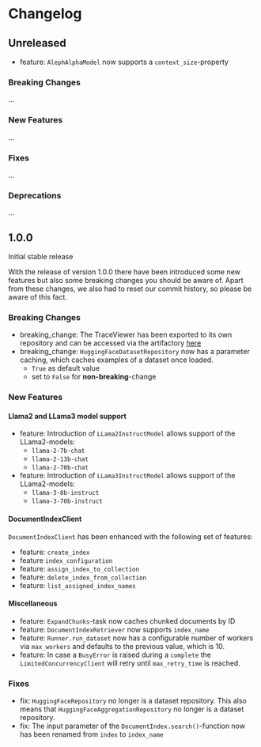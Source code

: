 # Changelog

## Unreleased
- feature: `AlephAlphaModel` now supports a `context_size`-property

### Breaking Changes
...

### New Features
...

### Fixes
...

### Deprecations
...

## 1.0.0

Initial stable release

With the release of version 1.0.0 there have been introduced some new features but also some breaking changes you should be aware of.
Apart from these changes, we also had to reset our commit history, so please be aware of this fact.

### Breaking Changes
- breaking_change: The TraceViewer has been exported to its own repository and can be accessed via the artifactory [here]( https://alephalpha.jfrog.io.)
- breaking_change: `HuggingFaceDatasetRepository` now has a parameter caching, which caches  examples of a dataset once loaded.
  - `True` as default value
  - set to `False` for **non-breaking**-change


### New Features
#### Llama2 and LLama3 model support
- feature: Introduction of `LLama2InstructModel` allows support of the LLama2-models:
  - `llama-2-7b-chat`
  - `llama-2-13b-chat`
  - `llama-2-70b-chat`
- feature: Introduction of `LLama3InstructModel` allows support of the LLama2-models:
  - `llama-3-8b-instruct`
  - `llama-3-70b-instruct`
#### DocumentIndexClient
`DocumentIndexClient` has been enhanced with the following set of features:
- feature: `create_index`
- feature `index_configuration`
- feature: `assign_index_to_collection`
- feature: `delete_index_from_collection`
- feature: `list_assigned_index_names`

#### Miscellaneous
- feature: `ExpandChunks`-task now caches chunked documents by ID
- feature: `DocumentIndexRetriever` now supports `index_name`
- feature: `Runner.run_dataset` now has a configurable number of workers via `max_workers` and defaults to the previous value, which is 10.
- feature: In case a `BusyError` is raised during a `complete` the `LimitedConcurrencyClient` will retry until `max_retry_time` is reached.

### Fixes
- fix: `HuggingFaceRepository` no longer is a dataset repository. This also means that `HuggingFaceAggregationRepository` no longer is a dataset repository.
- fix: The input parameter of the `DocumentIndex.search()`-function now has been renamed from `index` to `index_name`
